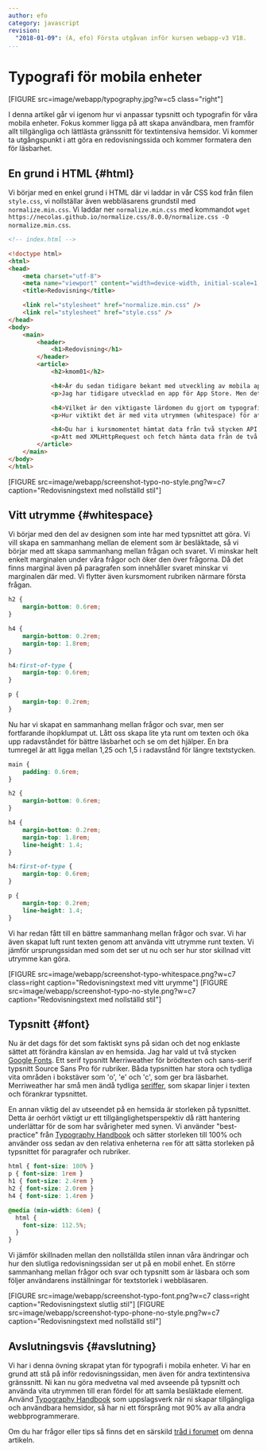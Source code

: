 ```yaml
---
author: efo
category: javascript
revision:
  "2018-01-09": (A, efo) Första utgåvan inför kursen webapp-v3 V18.
...
```

Typografi för mobila enheter
==================================

[FIGURE src=image/webapp/typography.jpg?w=c5 class="right"]

I denna artikel går vi igenom hur vi anpassar typsnitt och typografin för våra mobila enheter. Fokus kommer ligga på att skapa användbara, men framför allt tillgängliga och lättlästa gränssnitt för textintensiva hemsidor. Vi kommer ta utgångspunkt i att göra en redovisningssida och kommer formatera den för läsbarhet.



<!--more-->



En grund i HTML {#html}
--------------------------------------
Vi börjar med en enkel grund i HTML där vi laddar in vår CSS kod från filen `style.css`, vi nollställar även webbläsarens grundstil med `normalize.min.css`. Vi laddar ner `normalize.min.css` med kommandot `wget https://necolas.github.io/normalize.css/8.0.0/normalize.css -O normalize.min.css`.

```html
<!-- index.html -->

<!doctype html>
<html>
<head>
    <meta charset="utf-8">
    <meta name="viewport" content="width=device-width, initial-scale=1, shrink-to-fit=no">
    <title>Redovisning</title>

    <link rel="stylesheet" href="normalize.min.css" />
    <link rel="stylesheet" href="style.css" />
</head>
<body>
    <main>
        <header>
            <h1>Redovisning</h1>
        </header>
        <article>
            <h2>kmom01</h2>

            <h4>Är du sedan tidigare bekant med utveckling av mobila appar?</h4>
            <p>Jag har tidigare utvecklad en app för App Store. Men det var i Objective-C och långt ifrån webbens tekniker som används i denna kurs. Utvecklingsmiljön i denna kurs känns som mer den jag är van vid från tidigare webb kurser och webbprogramming i allmänhet.</p>

            <h4>Vilket är den viktigaste lärdomen du gjort om typografi för mobila enheter?</h4>
            <p>Hur viktikt det är med vita utrymmen (whitespace) för att klumpa ihop besläktade element. Vita utrymmen ger dessutom ett luftigare utseende, som känns mer modernt.</p>

            <h4>Du har i kursmomentet hämtat data från två stycken API. Hur kändes detta?</h4>
            <p>Att med XMLHttpRequest och fetch hämta data från de två API fungerade bra. Dokumentationen för Githubs API var från början överväldigande, men med lite tillvänning gick det att få fram det jag sökte. Ger stora möjligheter med API:er där man frikopplad från implementeringen kan få fram snygga klienter. Blir spännande att jobba vidare med detta i kommande kursmoment.</p>
        </article>
    </main>
</body>
</html>
```

[FIGURE src=image/webapp/screenshot-typo-no-style.png?w=c7 caption="Redovisningstext med nollställd stil"]



Vitt utrymme {#whitespace}
--------------------------------------
Vi börjar med den del av designen som inte har med typsnittet att göra. Vi vill skapa en sammanhang mellan de element som är besläktade, så vi börjar med att skapa sammanhang mellan frågan och svaret. Vi minskar helt enkelt marginalen under våra frågor och öker den över frågorna. Då det finns marginal även på paragrafen som innehåller svaret minskar vi marginalen där med. Vi flytter även kursmoment rubriken närmare första frågan.

```css
h2 {
    margin-bottom: 0.6rem;
}

h4 {
    margin-bottom: 0.2rem;
    margin-top: 1.8rem;
}

h4:first-of-type {
    margin-top: 0.6rem;
}

p {
    margin-top: 0.2rem;
}
```

Nu har vi skapat en sammanhang mellan frågor och svar, men ser fortfarande ihopklumpat ut. Lått oss skapa lite yta runt om texten och öka upp radavståndet för bättre läsbarhet och se om det hjälper. En bra tumregel är att ligga mellan 1,25 och 1,5 i radavstånd för längre textstycken.

```css
main {
    padding: 0.6rem;
}

h2 {
    margin-bottom: 0.6rem;
}

h4 {
    margin-bottom: 0.2rem;
    margin-top: 1.8rem;
    line-height: 1.4;
}

h4:first-of-type {
    margin-top: 0.6rem;
}

p {
    margin-top: 0.2rem;
    line-height: 1.4;
}
```

Vi har redan fått till en bättre sammanhang mellan frågor och svar. Vi har även skapat luft runt texten genom att använda vitt utrymme runt texten. Vi jämför ursprungssidan med som det ser ut nu och ser hur stor skillnad vitt utrymme kan göra.

[FIGURE src=image/webapp/screenshot-typo-whitespace.png?w=c7 class=right caption="Redovisningstext med vitt urymme"]
[FIGURE src=image/webapp/screenshot-typo-no-style.png?w=c7 caption="Redovisningstext med nollställd stil"]



Typsnitt {#font}
--------------------------------------
Nu är det dags för det som faktiskt syns på sidan och det nog enklaste sättet att förändra känslan av en hemsida. Jag har vald ut två stycken [Google Fonts](https://fonts.google.com/). Ett serif typsnitt Merriweather för brödtexten och sans-serif typsnitt Source Sans Pro för rubriker. Båda typsnitten har stora och tydliga vita områden i bokstäver som 'o', 'e' och 'c', som ger bra läsbarhet. Merriweather har små men ändå tydliga [seriffer](https://en.wikipedia.org/wiki/Serif), som skapar linjer i texten och förankrar typsnittet.

En annan viktig del av utseendet på en hemsida är storleken på typsnittet. Detta är oerhört viktigt ur ett tillgänglighetsperspektiv då rätt hantering underlättar för de som har svårigheter med synen. Vi använder "best-practice" från [Typography Handbook](http://typographyhandbook.com/) och sätter storleken till 100% och använder oss sedan av den relativa enheterna `rem` för att sätta storleken på typsnittet för paragrafer och rubriker.

```css
html { font-size: 100% }
p { font-size: 1rem }
h1 { font-size: 2.4rem }
h2 { font-size: 2.0rem }
h4 { font-size: 1.4rem }

@media (min-width: 64em) {
  html {
    font-size: 112.5%;
  }
}
```

Vi jämför skillnaden mellan den nollställda stilen innan våra ändringar och hur den slutliga redovisningssidan ser ut på en mobil enhet. En större sammanhang mellan frågor och svar och typsnitt som är läsbara och som följer användarens inställningar för textstorlek i webbläsaren.

[FIGURE src=image/webapp/screenshot-typo-font.png?w=c7 class=right caption="Redovisningstext slutlig stil"]
[FIGURE src=image/webapp/screenshot-typo-phone-no-style.png?w=c7 caption="Redovisningstext med nollställd stil"]



Avslutningsvis {#avslutning}
--------------------------------------
Vi har i denna övning skrapat ytan för typografi i mobila enheter. Vi har en grund att stå på inför redovisningssidan, men även för andra textintensiva gränssnitt. Ni kan nu göra medvetna val med avseende på typsnitt och använda vita utrymmen till eran fördel för att samla besläktade element. Använd [Typography Handbook](http://typographyhandbook.com/) som uppslagsverk när ni skapar tillgängliga och användbara hemsidor, så har ni ett försprång mot 90% av alla andra webbprogrammerare.

Om du har frågor eller tips så finns det en särskild [tråd i forumet](t/7313) om denna artikeln.
